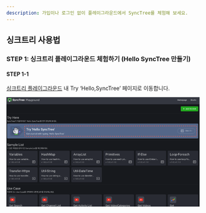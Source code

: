 ```yaml
---
description: 가입이나 로그인 없이 플레이그라운드에서 SyncTree를 체험해 보세요.
---
```


## 싱크트리 사용법

### STEP 1: 싱크트리 플레이그라운드 체험하기 (Hello SyncTree 만들기)

#### STEP 1-1

[싱크트리 플레이그라운드](https://playground.synctreestudio.com/#/) 내 Try ‘Hello,SyncTree’ 페이지로 이동합니다.

![](../../img/howtouse/step1-1.png)
